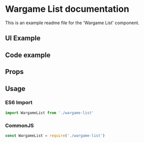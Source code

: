 # Wargame List documentation

This is an example readme file for the 'Wargame List' component.

## UI Example

<!-- STORY -->

## Code example

<!-- SOURCE -->

## Props

<!-- PROPS -->

## Usage

### ES6 Import
```js
import WargameList from './wargame-list'
```

### CommonJS

```js
const WargameList = require('./wargame-list')
